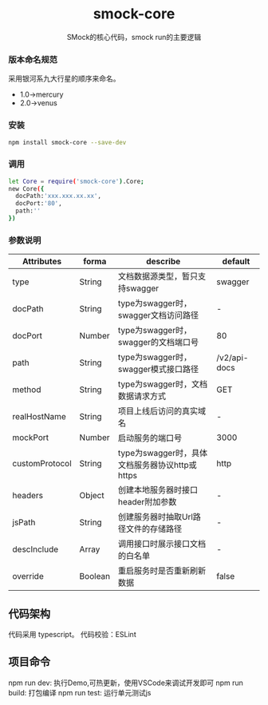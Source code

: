 

<div align="center">
  <h1>smock-core</h1>
  <p>SMock的核心代码，smock run的主要逻辑</p>
</div>

### 版本命名规范
  采用银河系九大行星的顺序来命名。
- 1.0->mercury
- 2.0->venus

### 安装

```bash
npm install smock-core --save-dev
```

### 调用

```bash
let Core = require('smock-core').Core;
new Core({
  docPath:'xxx.xxx.xx.xx',
  docPort:'80',
  path:''
})
```

### 参数说明

|Attributes|forma|describe|default|
|---|---|---|---|
|type|String|文档数据源类型，暂只支持swagger|swagger|
|docPath|String|type为swagger时，swagger文档访问路径|-|
|docPort|Number|type为swagger时，swagger的文档端口号|80|
|path|String|type为swagger时，swagger模式接口路径|/v2/api-docs|
|method|String|type为swagger时，文档数据请求方式|GET|
|realHostName|String|项目上线后访问的真实域名|-|
|mockPort|Number|启动服务的端口号|3000|
|customProtocol|String|type为swagger时，具体文档服务器协议http或https|http|
|headers|Object|创建本地服务器时接口header附加参数|-|
|jsPath|String|创建服务器时抽取Url路径文件的存储路径|-|
|descInclude|Array|调用接口时展示接口文档的白名单|-|
|override|Boolean|重启服务时是否重新刷新数据|false|

## 代码架构

代码采用 typescript。
代码校验：ESLint

## 项目命令

npm run dev: 执行Demo,可热更新，使用VSCode来调试开发即可
npm run build: 打包编译
npm run test: 运行单元测试js

